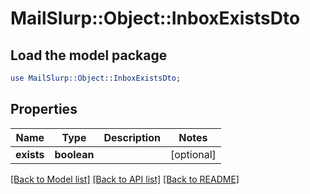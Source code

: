 # MailSlurp::Object::InboxExistsDto

## Load the model package
```perl
use MailSlurp::Object::InboxExistsDto;
```

## Properties
Name | Type | Description | Notes
------------ | ------------- | ------------- | -------------
**exists** | **boolean** |  | [optional] 

[[Back to Model list]](../README#documentation-for-models) [[Back to API list]](../README#documentation-for-api-endpoints) [[Back to README]](../README)


